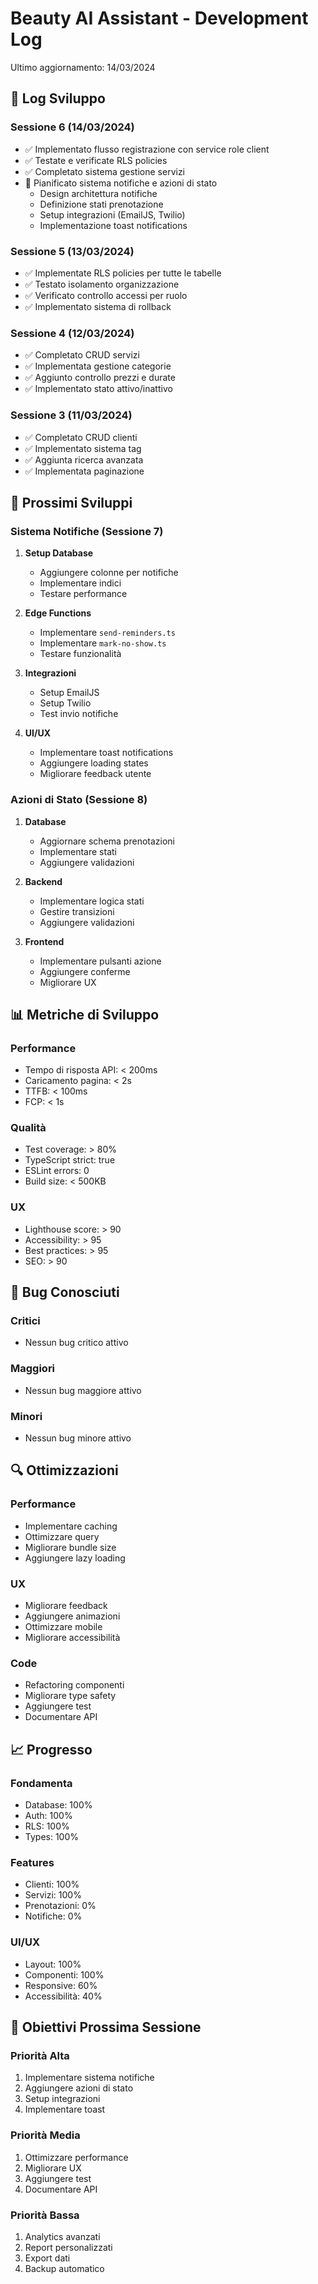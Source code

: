 # Beauty AI Assistant - Development Log
Ultimo aggiornamento: 14/03/2024

## 📝 Log Sviluppo

### Sessione 6 (14/03/2024)
- ✅ Implementato flusso registrazione con service role client
- ✅ Testate e verificate RLS policies
- ✅ Completato sistema gestione servizi
- 🎯 Pianificato sistema notifiche e azioni di stato
  - Design architettura notifiche
  - Definizione stati prenotazione
  - Setup integrazioni (EmailJS, Twilio)
  - Implementazione toast notifications

### Sessione 5 (13/03/2024)
- ✅ Implementate RLS policies per tutte le tabelle
- ✅ Testato isolamento organizzazione
- ✅ Verificato controllo accessi per ruolo
- ✅ Implementato sistema di rollback

### Sessione 4 (12/03/2024)
- ✅ Completato CRUD servizi
- ✅ Implementata gestione categorie
- ✅ Aggiunto controllo prezzi e durate
- ✅ Implementato stato attivo/inattivo

### Sessione 3 (11/03/2024)
- ✅ Completato CRUD clienti
- ✅ Implementato sistema tag
- ✅ Aggiunta ricerca avanzata
- ✅ Implementata paginazione

## 🚀 Prossimi Sviluppi

### Sistema Notifiche (Sessione 7)
1. **Setup Database**
   - Aggiungere colonne per notifiche
   - Implementare indici
   - Testare performance

2. **Edge Functions**
   - Implementare `send-reminders.ts`
   - Implementare `mark-no-show.ts`
   - Testare funzionalità

3. **Integrazioni**
   - Setup EmailJS
   - Setup Twilio
   - Test invio notifiche

4. **UI/UX**
   - Implementare toast notifications
   - Aggiungere loading states
   - Migliorare feedback utente

### Azioni di Stato (Sessione 8)
1. **Database**
   - Aggiornare schema prenotazioni
   - Implementare stati
   - Aggiungere validazioni

2. **Backend**
   - Implementare logica stati
   - Gestire transizioni
   - Aggiungere validazioni

3. **Frontend**
   - Implementare pulsanti azione
   - Aggiungere conferme
   - Migliorare UX

## 📊 Metriche di Sviluppo

### Performance
- Tempo di risposta API: < 200ms
- Caricamento pagina: < 2s
- TTFB: < 100ms
- FCP: < 1s

### Qualità
- Test coverage: > 80%
- TypeScript strict: true
- ESLint errors: 0
- Build size: < 500KB

### UX
- Lighthouse score: > 90
- Accessibility: > 95
- Best practices: > 95
- SEO: > 90

## 🐛 Bug Conosciuti

### Critici
- Nessun bug critico attivo

### Maggiori
- Nessun bug maggiore attivo

### Minori
- Nessun bug minore attivo

## 🔍 Ottimizzazioni

### Performance
- Implementare caching
- Ottimizzare query
- Migliorare bundle size
- Aggiungere lazy loading

### UX
- Migliorare feedback
- Aggiungere animazioni
- Ottimizzare mobile
- Migliorare accessibilità

### Code
- Refactoring componenti
- Migliorare type safety
- Aggiungere test
- Documentare API

## 📈 Progresso

### Fondamenta
- Database: 100%
- Auth: 100%
- RLS: 100%
- Types: 100%

### Features
- Clienti: 100%
- Servizi: 100%
- Prenotazioni: 0%
- Notifiche: 0%

### UI/UX
- Layout: 100%
- Componenti: 100%
- Responsive: 60%
- Accessibilità: 40%

## 🎯 Obiettivi Prossima Sessione

### Priorità Alta
1. Implementare sistema notifiche
2. Aggiungere azioni di stato
3. Setup integrazioni
4. Implementare toast

### Priorità Media
1. Ottimizzare performance
2. Migliorare UX
3. Aggiungere test
4. Documentare API

### Priorità Bassa
1. Analytics avanzati
2. Report personalizzati
3. Export dati
4. Backup automatico